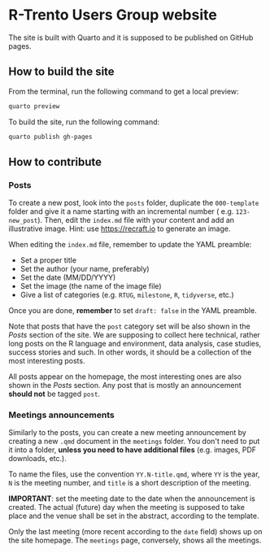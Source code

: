 # R-Trento Users Group website

The site is built with Quarto and it is supposed to be published on GitHub pages.

## How to build the site

From the terminal, run the following command to get a local preview:

```bash
quarto preview
```

To build the site, run the following command:

```bash
quarto publish gh-pages
```

## How to contribute

### Posts

To create a new post, look into the `posts` folder, duplicate the `000-template` folder and give it a name starting with an incremental number ( e.g. `123-new_post`). Then, edit the `index.md` file with your content and add an illustrative image. Hint: use <https://recraft.io> to generate an image.

When editing the `index.md` file, remember to update the YAML preamble:

- Set a proper title
- Set the author (your name, preferably)
- Set the date (MM/DD/YYYY)
- Set the image (the name of the image file)
- Give a list of categories (e.g. `RTUG`, `milestone`, `R`, `tidyverse`, etc.)

Once you are done, **remember** to set `draft: false` in the YAML preamble.

Note that posts that have the `post` category set will be also shown in the *Posts* section of the site. We are supposing to collect here technical, rather long posts on the R language and environment, data analysis, case studies, success stories and such. In other words, it should be a collection of the most interesting posts. 

All posts appear on the homepage, the most interesting ones are also shown in the *Posts* section. Any post that is mostly an announcement **should not** be tagged `post`.

### Meetings announcements

Similarly to the posts, you can create a new meeting announcement by creating a new `.qmd` document in the `meetings` folder. You don't need to put it into a folder, **unless you need to have additional files** (e.g. images, PDF downloads, etc.).

To name the files, use the convention `YY.N-title.qmd`, where `YY` is the year, `N` is the meeting number, and `title` is a short description of the meeting.

**IMPORTANT**: set the meeting date to the date when the announcement is created. The actual (future) day when the meeting is supposed to take place and the venue shall be set in the abstract, according to the template.

Only the last meeting (more recent according to the `date` field) shows up on the site homepage. The `meetings` page, conversely, shows all the meetings.

